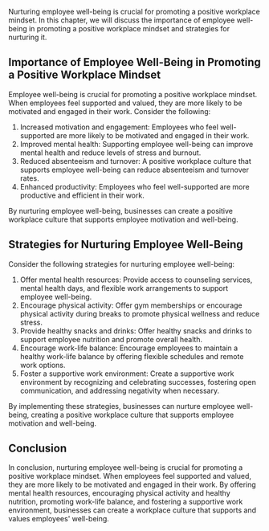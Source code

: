 
Nurturing employee well-being is crucial for promoting a positive workplace mindset. In this chapter, we will discuss the importance of employee well-being in promoting a positive workplace mindset and strategies for nurturing it.

Importance of Employee Well-Being in Promoting a Positive Workplace Mindset
---------------------------------------------------------------------------

Employee well-being is crucial for promoting a positive workplace mindset. When employees feel supported and valued, they are more likely to be motivated and engaged in their work. Consider the following:

1. Increased motivation and engagement: Employees who feel well-supported are more likely to be motivated and engaged in their work.
2. Improved mental health: Supporting employee well-being can improve mental health and reduce levels of stress and burnout.
3. Reduced absenteeism and turnover: A positive workplace culture that supports employee well-being can reduce absenteeism and turnover rates.
4. Enhanced productivity: Employees who feel well-supported are more productive and efficient in their work.

By nurturing employee well-being, businesses can create a positive workplace culture that supports employee motivation and well-being.

Strategies for Nurturing Employee Well-Being
--------------------------------------------

Consider the following strategies for nurturing employee well-being:

1. Offer mental health resources: Provide access to counseling services, mental health days, and flexible work arrangements to support employee well-being.
2. Encourage physical activity: Offer gym memberships or encourage physical activity during breaks to promote physical wellness and reduce stress.
3. Provide healthy snacks and drinks: Offer healthy snacks and drinks to support employee nutrition and promote overall health.
4. Encourage work-life balance: Encourage employees to maintain a healthy work-life balance by offering flexible schedules and remote work options.
5. Foster a supportive work environment: Create a supportive work environment by recognizing and celebrating successes, fostering open communication, and addressing negativity when necessary.

By implementing these strategies, businesses can nurture employee well-being, creating a positive workplace culture that supports employee motivation and well-being.

Conclusion
----------

In conclusion, nurturing employee well-being is crucial for promoting a positive workplace mindset. When employees feel supported and valued, they are more likely to be motivated and engaged in their work. By offering mental health resources, encouraging physical activity and healthy nutrition, promoting work-life balance, and fostering a supportive work environment, businesses can create a workplace culture that supports and values employees' well-being.
